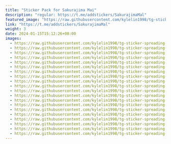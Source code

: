 ```yaml
---
title: "Sticker Pack for Sakurajima Mai"
description: "regular: https://t.me/addstickers/SakurajimaMal"
featured_image: "https://raw.githubusercontent.com/kylelin1998/tg-sticker-spreading-worldwide-images/main/img/7da7cd7e-6937-4e72-92b7-675aed652644.jpg"
link: "https://t.me/addstickers/SakurajimaMal"
weight: 3
date: 2024-01-15T15:12:26+08:00
images:
  - https://raw.githubusercontent.com/kylelin1998/tg-sticker-spreading-worldwide-images/main/img/7da7cd7e-6937-4e72-92b7-675aed652644.jpg
  - https://raw.githubusercontent.com/kylelin1998/tg-sticker-spreading-worldwide-images/main/img/36bbfcdb-8d8e-40ea-920e-837fec46c402.jpg
  - https://raw.githubusercontent.com/kylelin1998/tg-sticker-spreading-worldwide-images/main/img/f8c6a7b3-6a73-4c03-a2d8-275413139edc.jpg
  - https://raw.githubusercontent.com/kylelin1998/tg-sticker-spreading-worldwide-images/main/img/93e40fd2-fe19-4874-b4cc-42de0c85725f.jpg
  - https://raw.githubusercontent.com/kylelin1998/tg-sticker-spreading-worldwide-images/main/img/9c8daaa8-2c8b-4f0a-8b05-116850750a72.jpg
  - https://raw.githubusercontent.com/kylelin1998/tg-sticker-spreading-worldwide-images/main/img/9ed59dcf-951d-47c8-b951-c0ea7de35a88.jpg
  - https://raw.githubusercontent.com/kylelin1998/tg-sticker-spreading-worldwide-images/main/img/d3274f14-f531-450d-aa54-bf4bac0e08f7.jpg
  - https://raw.githubusercontent.com/kylelin1998/tg-sticker-spreading-worldwide-images/main/img/283e7c7a-6da5-4424-b972-c6dd8c5f0d34.jpg
  - https://raw.githubusercontent.com/kylelin1998/tg-sticker-spreading-worldwide-images/main/img/e5756d05-ca09-4945-b7c5-03baa877d07a.jpg
  - https://raw.githubusercontent.com/kylelin1998/tg-sticker-spreading-worldwide-images/main/img/2cab46d0-dc3f-45ef-b74b-6bf9a00d08c5.jpg
  - https://raw.githubusercontent.com/kylelin1998/tg-sticker-spreading-worldwide-images/main/img/8952465f-450f-4d8f-b459-1ecf44846f07.jpg
  - https://raw.githubusercontent.com/kylelin1998/tg-sticker-spreading-worldwide-images/main/img/17967fa0-6618-4f40-8a28-6ec9ac7b9d98.jpg
  - https://raw.githubusercontent.com/kylelin1998/tg-sticker-spreading-worldwide-images/main/img/afbdb1f3-bded-4006-b77d-e7a725a77026.jpg
  - https://raw.githubusercontent.com/kylelin1998/tg-sticker-spreading-worldwide-images/main/img/20757a07-98c2-49cb-9fbc-47e1c8f61955.jpg
  - https://raw.githubusercontent.com/kylelin1998/tg-sticker-spreading-worldwide-images/main/img/8a93e8e8-253d-491d-8e66-25d1bb9f6d16.jpg
  - https://raw.githubusercontent.com/kylelin1998/tg-sticker-spreading-worldwide-images/main/img/5beedf5e-a909-44c1-8987-0eadc7dd16db.jpg
  - https://raw.githubusercontent.com/kylelin1998/tg-sticker-spreading-worldwide-images/main/img/795bf313-a5b6-49f9-8adc-b865f61e22c1.jpg
  - https://raw.githubusercontent.com/kylelin1998/tg-sticker-spreading-worldwide-images/main/img/3f568cd8-3f49-4ad5-b1de-293aac2507f6.jpg
  - https://raw.githubusercontent.com/kylelin1998/tg-sticker-spreading-worldwide-images/main/img/a82ebffd-dd90-4688-992f-fc7273c04fbe.jpg
  - https://raw.githubusercontent.com/kylelin1998/tg-sticker-spreading-worldwide-images/main/img/70c34dda-df32-4cdf-a972-4860218ede1f.jpg
---
```

